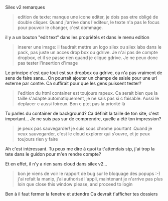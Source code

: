 Silex v2 remarques

> edition de texte: manque une icone editer, je dois pas etre obligé de double cliquer. Quand j'arrive dans l'editeur, le texte n'a pas le focus pour pouvoir le changer, c'est dommage.

il y a un bouton "edit text" dans les propriétés et dans le menu edition

> inserer une image: il faudrait mettre un logo silex ou silex labs dans le pack, pas juste un acces drop box ou gdrive. Je n'ai pas de compte dropbox, et il se passe rien quand je clique gdrive. Je ne peux donc pas tester l'insertion d'image

Le principe c'est que tout est sur dropbox ou gdrive, ca n'a pas vraiment de sens de faire sans... On pourrait ajouter un champs de saisie pour une url externe par contre. Ca suffirait pour que les gens puissent tester?

> l'edition du html container est toujours rapeux. Ca serait bien que la taille s'adapte automatiquement, je ne sais pas si c faisable. Aussi le deplacer c aussi foireux. Bon c ptet pas la priorité là

Tu parles du container de background?
Ca définit la taille de ton site, c'est important... Je ne suis pas sur de comprendre, quelle a été ton impression?

> je peux pas sauvegarder! je suis sous chrome pourtant .Quand je veux sauvegarder, c'est le cloud explorer qui s'ouvre, et je peux toujours rien y faire

Ah c'est intéressant. Tu peux me dire à quoi tu t'attendais stp, j'ai trop la tete dans le guidon pour m'en rendre compte?

Et en effet, il n'y a rien sans cloud dans silex v2... 


> bon je viens de voir le rapport de bug sur le bloquage des popups :-)
> j'ai refait la manip, j'ai authorisé l'appli, maintenant je n'arrive pas plus loin que close this window please, and proceed to login

Ben à il faut fermer la fenetre et attendre
Ca devrait t'afficher tes dossiers